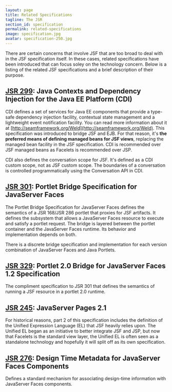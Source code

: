 ```yaml
---
layout: page
title: Related Specifications
tagline: The JSR
section_id: specification
permalink: related-specifications
image: specification.jpg
avatar: specification-250.jpg
---
```


There are certain concerns that involve JSF that are too broad to deal with in the JSF specification itself. 
In these cases, related specifications have been introduced that can focus soley on the technology concern. 
Below is a listing of the related JSF specifications and a brief description of their purpose.  

## <a name="TOC-JSR-299"></a>[JSR 299](http://jcp.org/en/jsr/detail?id=299): Java Contexts and Dependency Injection for the Java EE Platform (CDI)  

CDI defines a set of services for Java EE components that provide a type-safe dependency injection facility, 
contextual state management and a lightweight event notification facility. You can read more information about 
it at [http://seamframework.org/Weld](http://seamframework.org/Weld). This specification was introduced to bridge JSF 
and EJB. For that reason, it's **the preferred means of defining managed beans for JSF views**, replacing the managed 
bean facility in the JSF specification. CDI is recommended over JSF managed beans as Facelets is recommended over JSP.  

CDI also defines the conversation scope for JSF. It's defined as a CDI custom scope, not as JSF custom scope. 
The boundaries of a conversation is controlled programmatically using the Conversation API in CDI.

## <a name="TOC-JSR-301"></a>[JSR 301](http://jcp.org/en/jsr/detail?id=301): Portlet Bridge Specification for JavaServer Faces

The Portlet Bridge Specification for JavaServer Faces defines the semantics of a JSR 168/JSR 286 portlet that proxies 
for JSF artifacts. It defines the subsystem that allows a JavaServer Faces resource to execute and satisfy a portlet 
request. The bridge is layered between the portlet container and the JavaServer Faces runtime. Its behavior and 
implementation depends on both.

There is a discrete bridge specification and implementation for each version combination of 
JavaServer Faces and Java Portlets.

## <a name="TOC-JSR-329"></a>[JSR 329](http://jcp.org/en/jsr/detail?id=329): Portlet 2.0 Bridge for JavaServer Faces 1.2 Specification

The compliment specification to JSR 301 that defines the semantics of running a JSF resource in a portlet 2.0 runtime.

## <a name="TOC-JSR-245"></a>[JSR 245](http://jcp.org/en/jsr/detail?id=245): JavaServer Pages 2.1

For historical reasons, part 2 of this specification includes the definition of the Unified Expression Language 
(EL) that JSF heavily relies upon. The Unified EL began as an initiative to better integrate JSF and JSP, but now 
that Facelets is the standard view layer, the Unified EL is often seen as a standalone technology and hopefully it 
will split off as its own specification.</div>

## <a name="TOC-JSR-276"></a>[JSR 276](http://jcp.org/en/jsr/detail?id=276): Design Time Metadata for JavaServer Faces Components

Defines a standard mechanism for associating design-time information with JavaServer Faces components.